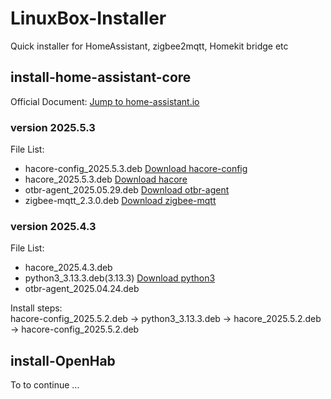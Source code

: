 # LinuxBox-Installer

Quick installer for HomeAssistant, zigbee2mqtt, Homekit bridge etc

## install-home-assistant-core

Official Document: [Jump to home-assistant.io](https://www.home-assistant.io/installation/linux#install-home-assistant-core)

### version 2025.5.3
File List:
- hacore-config_2025.5.3.deb [Download hacore-config](https://github.com/thirdreality/LinuxBox-Installer/releases/download/2025.5.3/hacore-config_2025.5.3.deb)
- hacore_2025.5.3.deb [Download hacore](https://github.com/thirdreality/LinuxBox-Installer/releases/download/2025.5.3/hacore_2025.5.3.deb)
- otbr-agent_2025.05.29.deb [Download otbr-agent](https://github.com/thirdreality/LinuxBox-Installer/releases/download/2025.5.3/otbr-agent_2025.05.29.deb)
- zigbee-mqtt_2.3.0.deb [Download zigbee-mqtt](https://github.com/thirdreality/LinuxBox-Installer/releases/download/2025.5.3/zigbee-mqtt_2.3.0.deb)

### version 2025.4.3
File List:
- hacore_2025.4.3.deb
- python3_3.13.3.deb(3.13.3) [Download python3](https://github.com/thirdreality/LinuxBox-Installer/releases/download/2025.4.3/python3_3.13.3.deb)
- otbr-agent_2025.04.24.deb 


Install steps:<br>
hacore-config_2025.5.2.deb -> python3_3.13.3.deb -> hacore_2025.5.2.deb -> hacore-config_2025.5.2.deb

## install-OpenHab

To to continue ...


